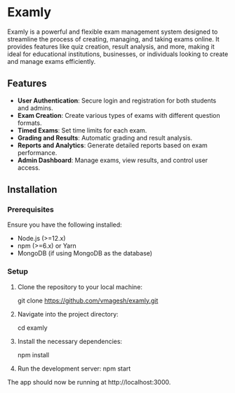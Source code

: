 # Examly

Examly is a powerful and flexible exam management system designed to streamline the process of creating, managing, and taking exams online. It provides features like quiz creation, result analysis, and more, making it ideal for educational institutions, businesses, or individuals looking to create and manage exams efficiently.

## Features

- **User Authentication**: Secure login and registration for both students and admins.
- **Exam Creation**: Create various types of exams with different question formats.
- **Timed Exams**: Set time limits for each exam.
- **Grading and Results**: Automatic grading and result analysis.
- **Reports and Analytics**: Generate detailed reports based on exam performance.
- **Admin Dashboard**: Manage exams, view results, and control user access.

## Installation

### Prerequisites

Ensure you have the following installed:

- Node.js (>=12.x)
- npm (>=6.x) or Yarn
- MongoDB (if using MongoDB as the database)

### Setup

1. Clone the repository to your local machine:

   git clone https://github.com/vmagesh/examly.git

2. Navigate into the project directory:

   cd examly

3. Install the necessary dependencies:

   npm install

4. Run the development server:
   npm start

The app should now be running at http://localhost:3000.
